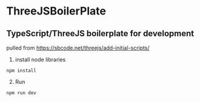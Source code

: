 # ThreeJSBoilerPlate
## TypeScript/ThreeJS boilerplate for development
pulled from https://sbcode.net/threejs/add-initial-scripts/
1. install node libraries
```
npm install
```
2. Run
```
npm run dev
```
